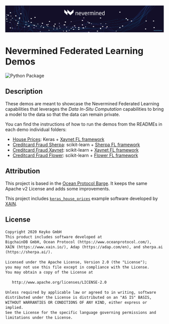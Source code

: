 [![banner](https://raw.githubusercontent.com/nevermined-io/assets/main/images/logo/banner_logo.png)](https://nevermined.io)

# Nevermined Federated Learning Demos

![Python Package](https://github.com/nevermined-io/fl-demo/workflows/Python%20package/badge.svg?branch=master)

## Description

These demos are meant to showcase the Nevermined Federated Learning capabilities
that leverages the _Data In-Situ Computation_ capabilities to bring a model to
the data so that the data can remain private.

You can find the instructions of how to run the demos from the READMEs in each demo individual folders:

- [House Prices](house-prices-xain/README.md): Keras + [Xaynet FL framework](https://github.com/xaynetwork/xaynet)
- [Creditcard Fraud Sherpa](fraud-detection-sherpa/README.md): scikit-learn + [Sherpa FL framework](https://github.com/sherpaai/Sherpa.ai-Federated-Learning-Framework)
- [Creditcard Fraud Xaynet](fraud-detection-xain/README.md): scikit-learn + [Xaynet FL framework](https://github.com/xaynetwork/xaynet)
- [Creditcard Fraud Flower](fraud-detection-flower/README.md): scikit-learn + [Flower FL framework](https://github.com/adap/flower)

## Attribution

This project is based in the [Ocean Protocol
Barge](https://github.com/oceanprotocol/barge). It keeps the same Apache v2
License and adds some improvements.

This project includes
[`keras_house_prices`](https://github.com/xaynetwork/xaynet/tree/v0.8.0/python/client_examples/keras_house_prices)
example software developed by [XAIN](https://www.xain.io/).

## License

```
Copyright 2020 Keyko GmbH
This product includes software developed at
BigchainDB GmbH, Ocean Protocol (https://www.oceanprotocol.com/),
XAIN (https://www.xain.io/), Adap (https://adap.com/en), and sherpa.ai (https://sherpa.ai/).

Licensed under the Apache License, Version 2.0 (the "License");
you may not use this file except in compliance with the License.
You may obtain a copy of the License at

   http://www.apache.org/licenses/LICENSE-2.0

Unless required by applicable law or agreed to in writing, software
distributed under the License is distributed on an "AS IS" BASIS,
WITHOUT WARRANTIES OR CONDITIONS OF ANY KIND, either express or implied.
See the License for the specific language governing permissions and
limitations under the License.
```
